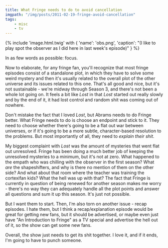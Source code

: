 ```yaml
---
title: What Fringe needs to do to avoid cancellation
imgpath: "/img/posts/2011-02-19-fringe-avoid-cancellation"
tags:
    - misc
    - tv
---
```


{% include 'image.html.twig' with {
    'name': 'obs.png', 
    'caption': "(I like to play spot the observer as I did here in last week's episode)"
} %}

In as few words as possible: focus.

Now to elaborate, for any fringe fan, you'll recognize that most fringe episodes consist of a standalone plot, in which 
they have to solve some weird mystery and then it's usually related to the overall plot of the other universe and its 
issues related to this one. That's all good and nice, but it's not sustainable - we're midway through Season 3, and 
there's not been a whole lot going on. It feels a bit like _Lost_ in that _Lost_ started out really slowly 
and by the end of it, it had lost control and random shit was coming out of nowhere.

Don't mistake the fact that I loved _Lost_, but Abrams needs to do Fringe better. What Fringe needs to do is choose an 
endpoint and stick to it. They need to choose whether there's going to be a flat out war between universes, or if it's 
going to be a more subtle, character-based resolution to the problems. But most importantly of all, they need to 
_explain their shit_.

My biggest complaint with _Lost_&nbsp;was the amount of mysteries that went flat out unresolved. Fringe has been doing 
a much better job of keeping the unresolved mysteries to a minimum, but it's not at zero. What happened to the empath 
who was chilling with the observer in the first season? What _are_&nbsp;the shapeshifters, and why is there no mention 
of them on the other side? And what about that room where the teacher was training the cortexifan kids? What the hell 
was up with that? The fact that Fringe is currently in question of being renewed for another season makes me worry - 
there's no way they can adequately handle all the plot points and answer all questions and sum it up this season. It's 
just not possible.

But I want them to start. Then, I'm also torn on another issue - recap episodes. I hate them, but I think a 
recap/explanation episode would be great for getting new fans, but it should be advertised, or maybe even just have 
"An Introduction to Fringe" as a TV special and advertise the hell out of it, so the show can get some new fans.

Overall, the show just needs to get its shit together. I love it, and if it ends, I'm going to have to punch someone.